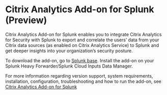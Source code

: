 # Citrix Analytics Add-on for Splunk (Preview)

Citrix Analytics Add-on for Splunk enables you to integrate Citrix Analytics for Security with Splunk to export and correlate the users’ data from your Citrix data sources (as enabled on Citrix Analytics Service) to Splunk and get deeper insights into your organization’s security posture.

To download the add-on, go to <a href="https://splunkbase.splunk.com/app/TO_BE_ADDED/" target="_blank">Splunk base</a>. Install the add-on on your Splunk Heavy Forwarder/Splunk Cloud Inputs Data Manager.

For more information regarding version support, system requirements, installation, configuration, troubleshooting and how to run the add-on, see <a href="https://docs.citrix.com/en-us/security-analytics/siem-integration/splunk-integration.html" target="_blank">Citrix Analytics Add-on for Splunk</a>